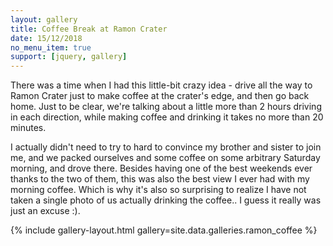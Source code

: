 ```yaml
---
layout: gallery
title: Coffee Break at Ramon Crater
date: 15/12/2018
no_menu_item: true 
support: [jquery, gallery]
---
```


There was a time when I had this little-bit crazy idea - drive all the way to Ramon Crater just to make coffee at the crater's edge, and then go back home. Just to be clear, we're talking about a little more than 2 hours driving in each direction, while making coffee and drinking it takes no more than 20 minutes. 

I actually didn't need to try to hard to convince my brother and sister to join me, and we packed ourselves and some coffee on some arbitrary Saturday morning, and drove there. Besides having one of the best weekends ever thanks to the two of them, this was also the best view I ever had with my morning coffee. Which is why it's also so surprising to realize I have not taken a single photo of us actually drinking the coffee.. I guess it really was just an excuse :).

{% include gallery-layout.html gallery=site.data.galleries.ramon_coffee %}

